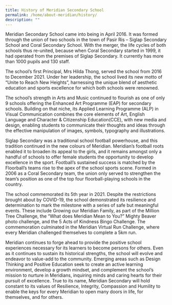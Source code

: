 ```yaml
---
title: History of Meridian Secondary School
permalink: /home/about-meridian/history/
description: ""
---
```


Meridian Secondary School came into being in April 2016. It was formed through the union of two schools in the town of Pasir Ris – Siglap Secondary School and Coral Secondary School. With the merger, the life cycles of both schools thus re-united, because when Coral Secondary started in 1999, it had operated from the premises of Siglap Secondary. It currently has more than 1000 pupils and 130 staff.

The school’s first Principal, Mrs Hilda Thong, served the school from 2016 to December 2021. Under her leadership, the school lived its new motto of “Unite to Reach New Heights”, harnessing the unique blend of aesthetic education and sports excellence for which both schools were renowned.

The school’s strength in Arts and Music continued to flourish as one of only 9 schools offering the Enhanced Art Programme (EAP) for secondary schools. Building on that niche, its Applied Learning Programme (ALP) in Visual Communication combines the core elements of Art, English Language and Character & Citizenship Education(CCE), with new media and design, enabling students to communicate their thoughts and ideas through the effective manipulation of images, symbols, typography and illustrations.

Siglap Secondary was a traditional school football powerhouse, and this tradition continued in the new colours of Meridian. Meridian’s football roots enabled it to broaden its appeal to the girls, and it remains amongst only a handful of schools to offer female students the opportunity to develop excellence in the sport. Football’s sustained success is matched by the Floorball’s teams rise to the apex of the school sports scene. Formed in 2006 as a Coral Secondary team, the union only served to strengthen the team’s position as one of the top four floorball-playing schools in the country.

The school commemorated its 5th year in 2021. Despite the restrictions brought about by COVID-19, the school demonstrated its resilience and determination to mark the milestone with a series of safe but meaningful events. These include Growing our Meridian Family, as part of the Million Tree Challenge, the “What does Meridian Mean to You?” Mighty Beaver photo challenge, and the 5 Acts of Kindness Bingo Challenge. The commemoration culminated in the Meridian Virtual Run Challenge, where every Meridian challenged themselves to complete a 5km run.

Meridian continues to forge ahead to provide the positive school experiences necessary for its learners to become persons for others. Even as it continues to sustain its historical strengths, the school will evolve and endeavor to value-add to the community. Emerging areas such as Design Thinking and Positive Education seek to create an active learning environment, develop a growth mindset, and complement the school’s mission to nurture in Meridians, inquiring minds and caring hearts for their pursuit of excellence. True to its name, Meridian Secondary will hold constant to its values of Resilience, Integrity, Compassion and Humility to enable the keys for every Meridian to open many doors in life, for themselves, and for others.